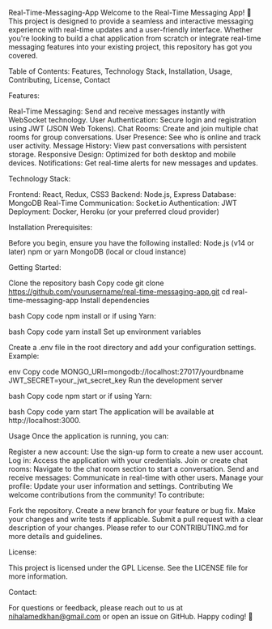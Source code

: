 Real-Time-Messaging-App
Welcome to the Real-Time Messaging App! 🚀 This project is designed to provide a seamless and interactive messaging experience with real-time updates and a user-friendly interface. Whether you're looking to build a chat application from scratch or integrate real-time messaging features into your existing project, this repository has got you covered.

Table of Contents:
  Features,
  Technology Stack,
  Installation,
  Usage,
  Contributing,
  License,
  Contact

Features:

Real-Time Messaging: Send and receive messages instantly with WebSocket technology.
User Authentication: Secure login and registration using JWT (JSON Web Tokens).
Chat Rooms: Create and join multiple chat rooms for group conversations.
User Presence: See who is online and track user activity.
Message History: View past conversations with persistent storage.
Responsive Design: Optimized for both desktop and mobile devices.
Notifications: Get real-time alerts for new messages and updates.

Technology Stack:

Frontend: React, Redux, CSS3
Backend: Node.js, Express
Database: MongoDB
Real-Time Communication: Socket.io
Authentication: JWT
Deployment: Docker, Heroku (or your preferred cloud provider)

Installation Prerequisites:

Before you begin, ensure you have the following installed:
Node.js (v14 or later)
npm or yarn
MongoDB (local or cloud instance)

Getting Started:

Clone the repository
bash
Copy code
git clone https://github.com/yourusername/real-time-messaging-app.git
cd real-time-messaging-app
Install dependencies

bash
Copy code
npm install
or if using Yarn:

bash
Copy code
yarn install
Set up environment variables

Create a .env file in the root directory and add your configuration settings. Example:

env
Copy code
MONGO_URI=mongodb://localhost:27017/yourdbname
JWT_SECRET=your_jwt_secret_key
Run the development server

bash
Copy code
npm start
or if using Yarn:

bash
Copy code
yarn start
The application will be available at http://localhost:3000.

Usage
Once the application is running, you can:

Register a new account: Use the sign-up form to create a new user account.
Log in: Access the application with your credentials.
Join or create chat rooms: Navigate to the chat room section to start a conversation.
Send and receive messages: Communicate in real-time with other users.
Manage your profile: Update your user information and settings.
Contributing
We welcome contributions from the community! To contribute:

Fork the repository.
Create a new branch for your feature or bug fix.
Make your changes and write tests if applicable.
Submit a pull request with a clear description of your changes.
Please refer to our CONTRIBUTING.md for more details and guidelines.

License:

This project is licensed under the GPL License. See the LICENSE file for more information.

Contact:

For questions or feedback, please reach out to us at nihalamedkhan@gmail.com or open an issue on GitHub. Happy coding! 🎉
